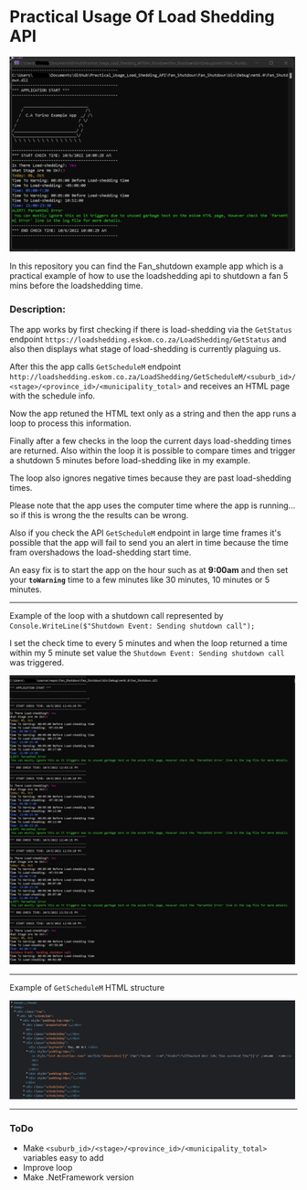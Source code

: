 # Practical Usage Of Load Shedding API

[<img src="img/csx.jpg" width="500"/>](img/csx.jpg)

In this repository you can find the Fan_shutdown example app which is a practical example of how to use the loadshedding api to shutdown a fan 5 mins before the loadshedding time.

### Description:

The app works by first checking if there is load-shedding via the `GetStatus` endpoint `https://loadshedding.eskom.co.za/LoadShedding/GetStatus` and also then displays what stage of load-shedding is currently plaguing us.

After this the app calls `GetScheduleM` endpoint `http://loadshedding.eskom.co.za/LoadShedding/GetScheduleM/<suburb_id>/<stage>/<province_id>/<municipality_total>` and receives an HTML page with the schedule info. 

Now the app retuned the HTML text only as a string and then the app runs a loop to process this information. 

Finally after a few checks in the loop the current days load-shedding times are returned. Also within the loop it is possible to compare times and trigger a shutdown 5 minutes before load-shedding like in my example.

The loop also ignores negative times because they are past load-shedding times.

Please note that the app uses the computer time where the app is running... so if this is wrong the the results can be wrong. 

Also if you check the API `GetScheduleM` endpoint in large time frames it's possible that the app will fail to send you an alert in time because the time fram overshadows the load-shedding start time. 

An easy fix is to start the app on the hour such as at **9:00am** and then set your **`toWarning`** time to a few minutes like 30 minutes, 10 minutes or 5 minutes.

---

Example of the loop with a shutdown call represented by `Console.WriteLine($"Shutdown Event: Sending shutdown call");`

I set the check time to every 5 minutes and when the loop returned a time within my 5 minute set value the `Shutdown Event: Sending shutdown call` was triggered.

[<img src="img/el.jpg" width="500"/>](img/el.jpg)

---

Example of `GetScheduleM` HTML structure

[<img src="img/html.jpg" width="500"/>](img/html.jpg)

---

### ToDo
- Make `<suburb_id>/<stage>/<province_id>/<municipality_total>` variables easy to add
- Improve loop
- Make .NetFramework version

